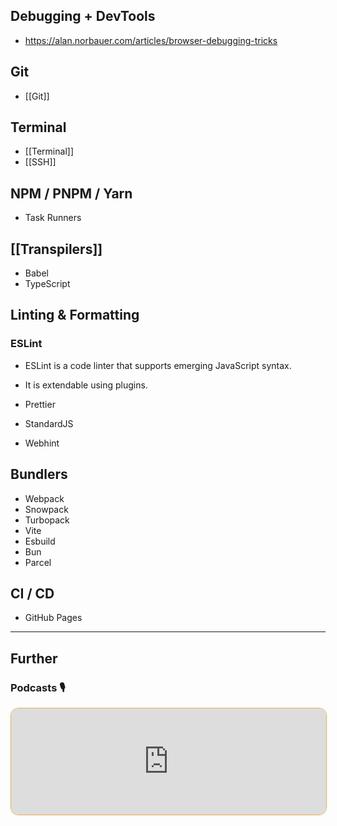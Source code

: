 ## Debugging + DevTools

- https://alan.norbauer.com/articles/browser-debugging-tricks

## Git

- [[Git]]

## Terminal

- [[Terminal]]
- [[SSH]]

## NPM / PNPM / Yarn

- Task Runners

## [[Transpilers]]

- Babel
- TypeScript

## Linting & Formatting

### ESLint

-  ESLint is a code linter that supports emerging JavaScript syntax.
- It is extendable using plugins.

- Prettier
- StandardJS
- Webhint

## Bundlers

- Webpack
- Snowpack
- Turbopack
- Vite
- Esbuild
- Bun
- Parcel

## CI / CD

- GitHub Pages


---
## Further

### Podcasts 🎙

<iframe style='margin-bottom: .5rem; display: block; height: 170px; width: 100%; border: 1px solid #edae49; border-radius: .75rem; box-sizing: content-box' src='https://podverse.fm/embed/player?episodeId=CIW8GYmDGM' title='Podverse Embed Player' class='pv-embed-player'>Syntax - How to Get Better at Debugging</iframe>
